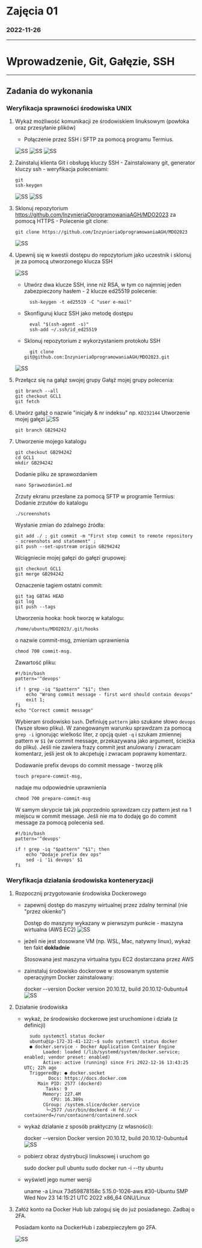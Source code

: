# Zajęcia 01
### 2022-11-26
---
# Wprowadzenie, Git, Gałęzie, SSH
---
## Zadania do wykonania
### Weryfikacja sprawności środowiska UNIX
1.	Wykaż możliwość komunikacji ze środowiskiem linuksowym (powłoka oraz przesyłanie plików) 
    - Połączenie przez SSH i SFTP za pomocą programu Termius. 
    
    ![SS](./screenshots/1.png)
    ![SS](./screenshots/2.png)
    ![SS](./screenshots/3.png)

2.	Zainstaluj klienta Git i obsługę kluczy SSH
        - Zainstalowany git, generator kluczy ssh - weryfikacja poleceniami:
        
        git 
        ssh-keygen
    ![SS](./screenshots/cert1.png)
    ![SS](./screenshots/cert2.png)


3.	Sklonuj repozytorium https://github.com/InzynieriaOprogramowaniaAGH/MDO2023 za pomocą HTTPS
        - Polecenie git clone: 
            
        git clone https://github.com/InzynieriaOprogramowaniaAGH/MDO2023
    ![SS](./screenshots/gitCloneHTTPS.png)


4.	Upewnij się w kwestii dostępu do repozytorium jako uczestnik i sklonuj je za pomocą utworzonego klucza SSH
    
    ![SS](./screenshots/sshKeys_For_sshClone.png)

    - Utwórz dwa klucze SSH, inne niż RSA, w tym co najmniej jeden zabezpieczony hasłem - 2 klucze ed25519 polecenie: 
    
            ssh-keygen -t ed25519 -C "user e-mail"

    - Skonfiguruj klucz SSH jako metodę dostępu

            eval "$(ssh-agent -s)"
            ssh-add ~/.ssh/id_ed25519

    - Sklonuj repozytorium z wykorzystaniem protokołu SSH
    
            git clone git@github.com:InzynieriaOprogramowaniaAGH/MDO2023.git
    ![SS](./screenshots/HTTPSclone.png)


5.	Przełącz się na gałąź swojej grupy
    Gałąź mojej grupy polecenia: 

        git branch --all
        git checkout GCL1
        git fetch 

6.	Utwórz gałąź o nazwie "inicjały & nr indeksu" np. ```KD232144```
    Utworzenie mojej gałęzi
    ![SS](./screenshots/checkout.png)
        
        git branch GB294242

7.	Utworzenie mojego katalogu

		git checkout GB294242
		cd GCL1
		mkdir GB294242

	Dodanie pliku ze sprawozdaniem 

        nano Sprawozdanie1.md

	Zrzuty ekranu przesłane za pomocą SFTP w programie Termius:
    	Dodanie zrzutów do katalogu 

        ./screenshots
		
    Wysłanie zmian do zdalnego źródła:

        git add ./ ; git commit -m "First step commit to remote repository - screenshots and statement" ;
		git push --set-upstream origin GB294242

    Wciągniecie mojej gałęzi do gałęzi grupowej: 

        git checkout GCL1
        git merge GB294242 
	
    Oznaczenie tagiem ostatni commit: 

        git tag GBTAG HEAD
        git log
        git push --tags
                
    Utworzenia hooka: hook tworzę w katalogu: 
    
        /home/ubuntu/MDO2023/.git/hooks 
    o nazwie commit-msg, zmieniam uprawnienia 
            
        chmod 700 commit-msg. 
    
    Zawartość pliku:

        #!/bin/bash
        pattern='^devops'
        
        if ! grep -iq "$pattern" "$1"; then
		    echo "Wrong commit message - first word should contain devops"
		    exit 1;
		fi
        echo "Correct commit message"
    
    Wybieram środowisko ``bash``. Definiuję ``pattern`` jako szukane słowo ``devops`` (1wsze słowo pliku). W zanegowanym warunku sprawdzam za pomocą ``grep -i`` ignorując wielkośc liter, z opcją quiet ``-q`` i szukam zmiennej pattern w ``$1`` (w commit message, przekazywana jako argument, ścieżka do pliku). Jeśli nie zawiera frazy commit jest anulowany i zwracam komentarz, jeśli jest ok to akcpetuję i zwracam poprawny komentarz.  
    
    Dodawanie prefix devops do commit message - tworzę plik 
            
        touch prepare-commit-msg,
    nadaje mu odpowiednie uprawnienia 
            
        chmod 700 prepare-commit-msg
    W samym skrypcie tak jak poprzednio sprawdzam czy pattern jest na 1 miejscu w commit message. Jeśli nie ma to dodaję go do commit message za pomocą polecenia sed. 

		#!/bin/bash
		pattern='^devops'

		if ! grep -iq "$pattern" "$1"; then
	        echo "Dodaje prefix dev ops"
	        sed -i '1i devops' $1
		fi
 
### Weryfikacja działania środowiska konteneryzacji
1. Rozpocznij przygotowanie środowiska Dockerowego
    * zapewnij dostęp do maszyny wirtualnej przez zdalny terminal (nie "przez okienko")
        
        Dostęp do maszyny wykazany w pierwszym punkcie - maszyna wirtualna (AWS EC2) 
        ![SS](./screenshots/sshVersion.png)
    * jeżeli nie jest stosowane VM (np. WSL, Mac, natywny linux), wykaż ten fakt **dokładnie**
        
        Stosowana jest maszyna virtualna typu EC2 dostarczana przez AWS
    * zainstaluj środowisko dockerowe w stosowanym systemie operacyjnym
        Docker zainstalowany: 

        docker --version
        Docker version 20.10.12, build 20.10.12-0ubuntu4
        ![SS](./screenshots/dockerVersion.png)
4. Działanie środowiska
    * wykaż, że środowisko dockerowe jest uruchomione i działa (z definicji)

            sudo systemctl status docker
            ubuntu@ip-172-31-41-122:~$ sudo systemctl status docker
            ● docker.service - Docker Application Container Engine
                 Loaded: loaded (/lib/systemd/system/docker.service; enabled; vendor preset: enabled)
                 Active: active (running) since Fri 2022-12-16 13:43:25 UTC; 22h ago
            TriggeredBy: ● docker.socket
                   Docs: https://docs.docker.com
               Main PID: 2577 (dockerd)
                  Tasks: 9
                 Memory: 227.4M
                    CPU: 16.389s
                 CGroup: /system.slice/docker.service
                  └─2577 /usr/bin/dockerd -H fd:// --containerd=/run/containerd/containerd.sock
    * wykaż działanie z sposób praktyczny (z własności):

        docker --version
        Docker version 20.10.12, build 20.10.12-0ubuntu4
        ![SS](./screenshots/dockerVersion.png)
    * pobierz obraz dystrybucji linuksowej i uruchom go         
            
        sudo docker pull ubuntu 
        sudo docker run -i --tty ubuntu
    * wyświetl jego numer wersji
        
        uname -a
        Linux 73d59878158c 5.15.0-1026-aws #30-Ubuntu SMP Wed Nov 23 14:15:21 UTC 2022 x86_64 GNU/Linux 
5. Załóż konto na Docker Hub lub zaloguj się do już posiadanego. Zadbaj o 2FA.
    
    Posiadam konto na DockerHub i zabezpieczyłem go 2FA.
    
    ![SS](./screenshots/dockerHub.png)